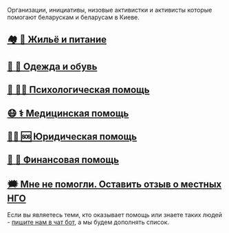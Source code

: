 Организации, инициативы, низовые активистки и активисты которые помогают беларускам и беларусам в Киеве.

## [🏘 🍜 Жильё и питание](https://docs.google.com/forms/d/e/1FAIpQLSeHgp6r-WH70zUZ4ASZ6h7nXLF0xBDnQzGkllzn9sby0uxECw/viewform)
## [👚 🥾 Одежда и обувь](https://docs.google.com/forms/d/1uTmlB5yiKabwmQsyDyeIr83gy4RIeL0Vh2aPPybFiOg/edit)
## [🧠 🧑‍⚕️ Психологическая помощь](https://docs.google.com/forms/d/1uTmlB5yiKabwmQsyDyeIr83gy4RIeL0Vh2aPPybFiOg/edit)
## [😷 ⚕️ Медицинская помощь](https://docs.google.com/forms/d/e/1FAIpQLSeHgp6r-WH70zUZ4ASZ6h7nXLF0xBDnQzGkllzn9sby0uxECw/viewform)
## [🧑‍⚖️ 🆘 Юридическая помощь](https://docs.google.com/forms/d/e/1FAIpQLSdg2dU8L1SnEtOXv5Q2iFXzt4R1XJ68_dTwVx3YATXzTKIFcQ/viewform)
## [🏦 💸 Финансовая помощь](https://docs.google.com/forms/d/e/1FAIpQLSffkaPYKBvg-wOIwhZC3YMEbAhsYAWZ5ZiEJOGopUoaoJGUaw/viewform)
## [🗯 Мне не помогли. Оставить отзыв о местных НГО](https://t.me/dapamogakievbot)


Если вы являетесь теми, кто оказывает помощь или знаете таких людей - [пишите нам в чат бот](https://t.me/dapamogakievbot), а мы будем дополнять список.
